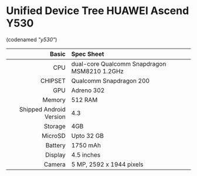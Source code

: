 Unified Device Tree HUAWEI Ascend Y530
==================================

(codenamed _"y530"_)

Basic   | Spec Sheet
-------:|:-------------------------
CPU     | dual-core Qualcomm Snapdragon MSM8210 1.2GHz
CHIPSET | Qualcomm Snapdragon 200
GPU     | Adreno 302
Memory  | 512 RAM
Shipped Android Version | 4.3
Storage | 4GB
MicroSD | Upto 32 GB
Battery | 1750 mAh
Display | 4.5 inches
Camera  | 5 MP, 2592 х 1944 pixels